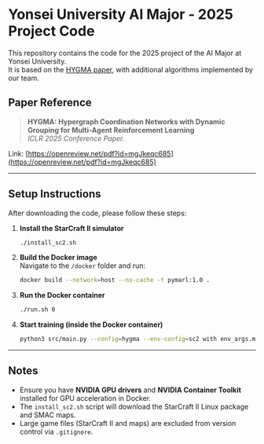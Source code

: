 # Yonsei University AI Major - 2025 Project Code

This repository contains the code for the 2025 project of the AI Major at Yonsei University.  
It is based on the [HYGMA paper](https://openreview.net/pdf?id=mgJkeqc685), with additional algorithms implemented by our team.

## Paper Reference

> **HYGMA: Hypergraph Coordination Networks with Dynamic Grouping for Multi-Agent Reinforcement Learning**  
> *ICLR 2025 Conference Paper.*

Link: [https://openreview.net/pdf?id=mgJkeqc685](https://openreview.net/pdf?id=mgJkeqc685)

---

## Setup Instructions

After downloading the code, please follow these steps:

1. **Install the StarCraft II simulator**
   ```bash
   ./install_sc2.sh
   ```

2. **Build the Docker image**  
   Navigate to the `/docker` folder and run:
   ```bash
   docker build --network=host --no-cache -t pymarl:1.0 .
   ```

3. **Run the Docker container**
   ```bash
   ./run.sh 0
   ```

4. **Start training (inside the Docker container)**
   ```bash
   python3 src/main.py --config=hygma --env-config=sc2 with env_args.map_name=3s_vs_5z
   ```

---

## Notes

- Ensure you have **NVIDIA GPU drivers** and **NVIDIA Container Toolkit** installed for GPU acceleration in Docker.
- The `install_sc2.sh` script will download the StarCraft II Linux package and SMAC maps.
- Large game files (StarCraft II and maps) are excluded from version control via `.gitignore`.

